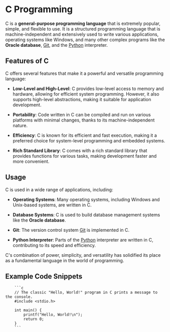 # C Programming

C is a **general-purpose programming language** that is extremely popular, simple, and flexible to use. It is a structured programming language that is machine-independent and extensively used to write various applications, operating systems like Windows, and many other complex programs like the **Oracle database**, [Git](/wiki/Git), and the [Python](/wiki/Python) interpreter.

## Features of C

C offers several features that make it a powerful and versatile programming language:

- **Low-Level and High-Level**: C provides low-level access to memory and hardware, allowing for efficient system programming. However, it also supports high-level abstractions, making it suitable for application development.

- **Portability**: Code written in C can be compiled and run on various platforms with minimal changes, thanks to its machine-independent nature.

- **Efficiency**: C is known for its efficient and fast execution, making it a preferred choice for system-level programming and embedded systems.

- **Rich Standard Library**: C comes with a rich standard library that provides functions for various tasks, making development faster and more convenient.

## Usage

C is used in a wide range of applications, including:

- **Operating Systems**: Many operating systems, including Windows and Unix-based systems, are written in C.

- **Database Systems**: C is used to build database management systems like the **Oracle database**.

- **Git**: The version control system [Git](/wiki/Git) is implemented in C.

- **Python Interpreter**: Parts of the [Python](/wiki/Python) interpreter are written in C, contributing to its speed and efficiency.

C's combination of power, simplicity, and versatility has solidified its place as a fundamental language in the world of programming.

## Example Code Snippets

        ```c
        // The classic "Hello, World!" program in C prints a message to the console.
        #include <stdio.h>

        int main() {
            printf("Hello, World!\n");
            return 0;
        }
        ```